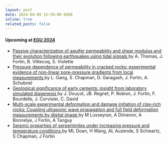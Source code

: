 ```yaml
---
layout: post
date: 2024-04-09 15:59:00-0400
inline: true
related_posts: false
---
```



#### Upcoming at <a href="https://www.egu24.eu/"> EGU 2024 </a>
<ul>
<li> <a href="https://doi.org/10.5194/egusphere-egu24-19115"> Passive characterization of aquifer permeability and shear modulus and their evolution following earthquakes using tidal signals </a> by A. Thomas, J. Fortin, B. Vittecoq, S. Violette</li>
  
<li> <a href="https://doi.org/10.5194/egusphere-egu24-5612"> Pressure dependence of permeability in cracked rocks: experimental evidence of non-linear pore-pressure gradients from local measurements </a> by L. Gang, S. Chapman, D. Garagash, J. Fortin, A. Schubnel </li>

<li> <a href="https://doi.org/10.5194/egusphere-egu24-17478"> Geological significance of early cements: insight from laboratory simulated diagenesis </a> by J. Douçot, JB. Regnet, P. Robion, J. Fortin, F. Bourdelle, J. Corvisier, C. David </li>

<li> <a href="https://doi.org/10.5194/egusphere-egu24-9811"> Multi-scale experimental deformation and damage initiation of clay-rich rocks: Coupling ultrasonic wave propagation and full field deformation measurements by digital image </a> by M Lusseyran, A Dimanov, A Bonnelye, J Fortin, A Tanguy</li>

<li> <a href="https://doi.org/10.5194/egusphere-egu24-8632"> Seismic properties of serpentinites under increasing pressure and temperature conditions </a> by ML Doan, H Wang, AL Auzende, S Schwartz, S Chapman, J Fortin</li>


</ul>
